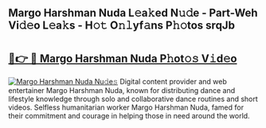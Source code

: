 ## Margo Harshman Nuda L𝚎a𝚔ed N𝚞𝚍e - Part-Weh Vi𝚍𝚎o L𝚎a𝚔s - H𝚘𝚝 O𝚗𝚕yf𝚊ns P𝚑𝚘tos srqJb

# <h2><a href="http://kf7123.oniu.top/?m=Margo+Harshman+Nuda">🔗👉 🔴 Margo Harshman Nuda P𝚑ot𝚘𝚜 V𝚒d𝚎o</a></h2>

[![Margo Harshman Nuda Nu𝚍e𝚜](https://i.imgur.com/0qMVB7G.gif)](http://kf7123.oniu.top/?m=Margo+Harshman+Nuda)
Digital content provider and web entertainer Margo Harshman Nuda, known for distributing dance and lifestyle knowledge through solo and collaborative dance routines and short videos. Selfless humanitarian worker Margo Harshman Nuda, famed for their commitment and courage in helping those in need around the world.  
